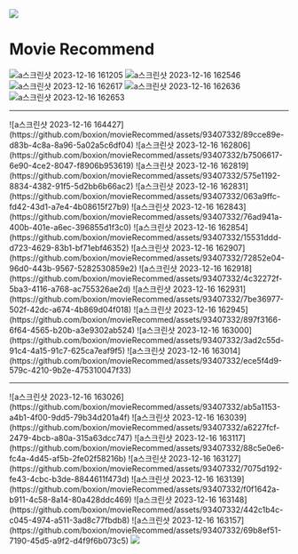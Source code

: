 <img src="https://capsule-render.vercel.app/api?type=waving&color=BDBDC8&height=150&section=header" />

<h1>Movie Recommend</h1>

![a스크린샷 2023-12-16 161205](https://github.com/boxion/movieRecommed/assets/93407332/bef32786-82ee-43af-b091-c0860da777b6)
![a스크린샷 2023-12-16 162546](https://github.com/boxion/movieRecommed/assets/93407332/d15879ba-6fd0-4fc7-8c24-2e09baf6ce0f)
![a스크린샷 2023-12-16 162617](https://github.com/boxion/movieRecommed/assets/93407332/1b09ed0c-b772-449c-8a44-657ae5c6c8d2)
![a스크린샷 2023-12-16 162636](https://github.com/boxion/movieRecommed/assets/93407332/85bf1296-0757-4098-a751-cf9698001671)
![a스크린샷 2023-12-16 162653](https://github.com/boxion/movieRecommed/assets/93407332/ccb823b3-643d-415b-9b28-473bfbbbef19)
<hr>
![a스크린샷 2023-12-16 164427](https://github.com/boxion/movieRecommed/assets/93407332/89cce89e-d83b-4c8a-8a96-5a02a5c6df04)
![a스크린샷 2023-12-16 162806](https://github.com/boxion/movieRecommed/assets/93407332/b7506617-6e90-4ce2-8047-f8906b953619)
![a스크린샷 2023-12-16 162819](https://github.com/boxion/movieRecommed/assets/93407332/575e1192-8834-4382-91f5-5d2bb6b66ac2)
![a스크린샷 2023-12-16 162831](https://github.com/boxion/movieRecommed/assets/93407332/063a9ffc-fd42-43d1-a7e4-4b08615f27b9)
![a스크린샷 2023-12-16 162843](https://github.com/boxion/movieRecommed/assets/93407332/76ad941a-400b-401e-a6ec-396855d1f3c0)
![a스크린샷 2023-12-16 162854](https://github.com/boxion/movieRecommed/assets/93407332/15531ddd-d723-4629-83b1-bf71ebf46352)
![a스크린샷 2023-12-16 162907](https://github.com/boxion/movieRecommed/assets/93407332/72852e04-96d0-443b-9567-5282530859e2)
![a스크린샷 2023-12-16 162918](https://github.com/boxion/movieRecommed/assets/93407332/4c32272f-5ba3-4116-a768-ac755326ae2d)
![a스크린샷 2023-12-16 162931](https://github.com/boxion/movieRecommed/assets/93407332/7be36977-502f-42dc-a674-4b869d04f018)
![a스크린샷 2023-12-16 162945](https://github.com/boxion/movieRecommed/assets/93407332/897f3166-6f64-4565-b20b-a3e9302ab524)
![a스크린샷 2023-12-16 163000](https://github.com/boxion/movieRecommed/assets/93407332/3ad2c55d-91c4-4a15-91c7-625ca7eaf9f5)
![a스크린샷 2023-12-16 163014](https://github.com/boxion/movieRecommed/assets/93407332/ece5f4d9-579c-4210-9b2e-475310047f33)
<hr>
![a스크린샷 2023-12-16 163026](https://github.com/boxion/movieRecommed/assets/93407332/ab5a1153-a4b1-4f00-9dd5-79b34d201a4f)
![a스크린샷 2023-12-16 163039](https://github.com/boxion/movieRecommed/assets/93407332/a6227fcf-2479-4bcb-a80a-315a63dcc747)
![a스크린샷 2023-12-16 163117](https://github.com/boxion/movieRecommed/assets/93407332/88c5e0e6-fc4a-4d45-af5b-2fe02f58216b)
![a스크린샷 2023-12-16 163127](https://github.com/boxion/movieRecommed/assets/93407332/7075d192-fe43-4cbc-b3de-8844611f473d)
![a스크린샷 2023-12-16 163139](https://github.com/boxion/movieRecommed/assets/93407332/f0f1642a-b911-4c58-8a14-80a428ddc469)
![a스크린샷 2023-12-16 163148](https://github.com/boxion/movieRecommed/assets/93407332/442c1b4c-c045-4974-a511-3ad8c77fbdb8)
![a스크린샷 2023-12-16 163157](https://github.com/boxion/movieRecommed/assets/93407332/69b8ef51-7190-45d5-a9f2-d4f9f6b073c5)

<img src="https://capsule-render.vercel.app/api?type=waving&color=BDBDC8&height=150&section=footer" />
